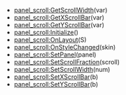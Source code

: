 - [panel_scroll:GetScrollWidth](nil)(var)
- [panel_scroll:GetXScrollBar](nil)(var)
- [panel_scroll:GetYScrollBar](nil)(var)
- [panel_scroll:Initialize](nil)()
- [panel_scroll:OnLayout](nil)(S)
- [panel_scroll:OnStyleChanged](nil)(skin)
- [panel_scroll:SetPanel](nil)(panel)
- [panel_scroll:SetScrollFraction](nil)(scroll)
- [panel_scroll:SetScrollWidth](nil)(num)
- [panel_scroll:SetXScrollBar](nil)(b)
- [panel_scroll:SetYScrollBar](nil)(b)